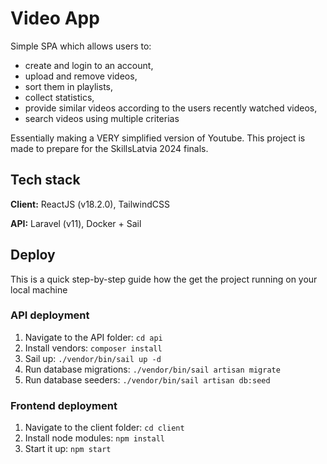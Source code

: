 # Video App

Simple SPA which allows users to:

- create and login to an account,
- upload and remove videos,
- sort them in playlists,
- collect statistics,
- provide similar videos according to the users recently watched videos,
- search videos using multiple criterias

Essentially making a VERY simplified version of Youtube.
This project is made to prepare for the SkillsLatvia 2024 finals.

## Tech stack

**Client:** ReactJS (v18.2.0), TailwindCSS

**API:** Laravel (v11), Docker + Sail

## Deploy

This is a quick step-by-step guide how the get the project running on your local machine

### API deployment

1. Navigate to the API folder: `cd api`
2. Install vendors: `composer install`
3. Sail up: `./vendor/bin/sail up -d`
4. Run database migrations: `./vendor/bin/sail artisan migrate`
5. Run database seeders: `./vendor/bin/sail artisan db:seed`

### Frontend deployment

1. Navigate to the client folder: `cd client`
2. Install node modules: `npm install`
3. Start it up: `npm start`